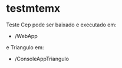 # testmtemx
Teste Cep pode ser baixado e executado em:

- /WebApp
  
e Triangulo em:

- /ConsoleAppTriangulo
